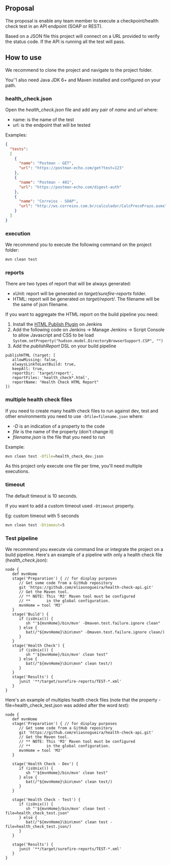 ## Proposal
The proposal is enable any team member to execute a checkpoint/health check test in an API endpoint (SOAP or REST).

Based on a JSON file this project will connect on a URL provided to verify the status code.
If the API is running all the test will pass.

## How to use
We recommend to clone the project and navigate to the project folder.

You''l also need Java JDK 6+ and Maven installed and configured on your path.

### health_check.json
Open the _health_check.json_ file and add any pair of _name_ and _url_ where:
 * name: is the name of the test
 * url: is the endpoint that will be tested

Examples:
```json
{
  "tests":
  [
    {
      "name": "Postman - GET",
      "url": "https://postman-echo.com/get?test=123"
    },
    {
      "name": "Postman - 401",
      "url": "https://postman-echo.com/digest-auth"
    },
    {
      "name": "Correios - SOAP",
      "url": "http://ws.correios.com.br/calculador/CalcPrecoPrazo.asmx"
    }
  ]
}
```  

### execution
We recommend you to execute the following command on the project folder:

```bash
mvn clean test 
```

### reports
There are two types of report that will be always generated:
 * xUnit: report will be generated on _target/surefire-reports_ folder.
 * HTML: report will be generated on _target/report/_. The filename will be the same of json filename.

If you want to aggregate the HTML report on the build pipeline you need:
 1. Install the [HTML Publish Plugin](https://jenkins.io/blog/2016/07/01/html-publisher-plugin/) on Jenkins
 2. Add the following code on Jenkins -> Manage Jenkins -> Script Console to allow Javascript and CSS to be load
 `System.setProperty("hudson.model.DirectoryBrowserSupport.CSP", "")`
 3. Add the _publishReport_ DSL on your build pipeline
 ```
 publishHTML (target: [
    allowMissing: false,
    alwaysLinkToLastBuild: true,
    keepAll: true,
    reportDir: 'target/report',
    reportFiles: 'health_check*.html',
    reportName: "Health Check HTML Report"
 ])
 ```
 
### multiple health check files
If you need to create many health check files to run against dev, test and other environments 
you need to use `-Dfile=filename.json` where:
 * _-D_ is an indication of a property to the code
 * _file_ is the name of the property (don't change it)
 * _filename.json_ is the file that you need to run

Example:

```bash
mvn clean test -Dfile=health_check_dev.json
```

As this project only execute one file per time, you'll need multiple executions.
 
 
### timeout
The default timeout is 10 seconds.

If you want to add a custom timeout used `-Dtimeout` property.

Eg: custom timeout with 5 seconds
```bash
mvn clean test -Dtimeout=5
```

### Test pipeline
We recommend you execute via command line or integrate the project on a build pipeline.
Here's an example of a pipeline with only a health check file (_health_check.json_):

```
node {
   def mvnHome
   stage('Preparation') { // for display purposes
      // Get some code from a GitHub repository
      git 'https://github.com/eliasnogueira/health-check-api.git'
      // Get the Maven tool.
      // ** NOTE: This 'M3' Maven tool must be configured
      // **       in the global configuration.           
      mvnHome = tool 'M3'
   }
   stage('Build') {
      if (isUnix()) {
         sh "'${mvnHome}/bin/mvn' -Dmaven.test.failure.ignore clean"
      } else {
         bat(/"${mvnHome}\bin\mvn" -Dmaven.test.failure.ignore clean/)
      }
   }
   stage('Health Check') {
      if (isUnix()) {
         sh "'${mvnHome}/bin/mvn' clean test"
      } else {
         bat(/"${mvnHome}\bin\mvn" clean test/)
      }
   }
   stage('Results') {
      junit '**/target/surefire-reports/TEST-*.xml'
   }
}
```

Here's an example of multiples health check files (note that the property -file=health_check_test.json 
was added after the word _test_):

```
node {
   def mvnHome
   stage('Preparation') { // for display purposes
      // Get some code from a GitHub repository
      git 'https://github.com/eliasnogueira/health-check-api.git'
      // Get the Maven tool.
      // ** NOTE: This 'M3' Maven tool must be configured
      // **       in the global configuration.           
      mvnHome = tool 'M3'
   }

   stage('Health Check - Dev') {
      if (isUnix()) {
         sh "'${mvnHome}/bin/mvn' clean test"
      } else {
         bat(/"${mvnHome}\bin\mvn" clean test/)
      }
   }
   
   stage('Health Check - Test') {
      if (isUnix()) {
         sh "'${mvnHome}/bin/mvn' clean test -file=health_check_test.json"
      } else {
         bat(/"${mvnHome}\bin\mvn" clean test -file=health_check_test.json/)
      }
   }
   
   stage('Results') {
      junit '**/target/surefire-reports/TEST-*.xml'
   }
}
```